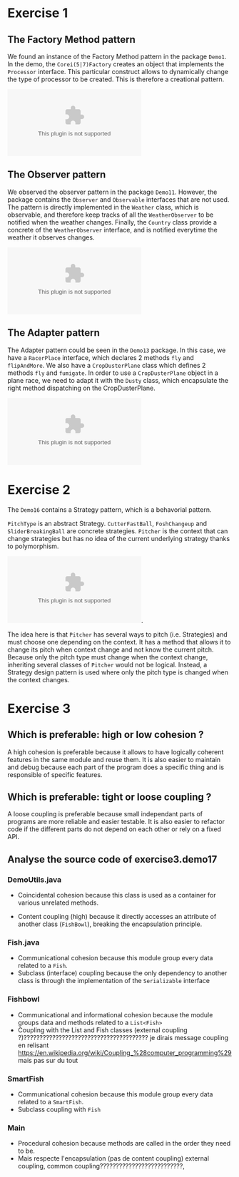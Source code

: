 # Exercise 1

## The Factory Method pattern

We found an instance of the Factory Method pattern in the package `Demo1`.
In the demo, the `Corei(5|7)Factory` creates an object that implements the
`Processor` interface. This particular construct allows to dynamically change
the type of processor to be created. This is therefore a creational pattern.

![Demo1 UML](demo1.eps)


## The Observer pattern

We observed the observer pattern in the package `Demo11`. However, the package
contains the `Observer` and `Observable` interfaces that are not used. The
pattern is directly implemented in the `Weather` class, which is observable, 
and therefore keep tracks of all the `WeatherObserver` to be notified when
the weather changes. Finally, the `Country` class provide a concrete
of the `WeatherObserver` interface, and is notified everytime the weather it
observes changes.

![Demo11 UML](demo11.eps)


## The Adapter pattern

The Adapter pattern could be seen in the `Demo13` package. In this case, we have
a `RacerPlace` interface, which declares 2 methods `fly` and `flipAndMore`.
We also have a `CropDusterPlane` class which defines 2 methods `fly` and `fumigate`.
In order to use a `CropDusterPlane` object in a plane race, we need to adapt it
with the `Dusty` class, which encapsulate the right method dispatching on the
CropDusterPlane.

![Demo13 UML](demo13.eps)


# Exercise 2

The `Demo16` contains a Strategy pattern, which is a behavorial pattern.

`PitchType` is an abstract Strategy. `CutterFastBall`, `FoshChangeup` and `SliderBreakingBall` are concrete strategies. `Pitcher` is the context that can change strategies but has no idea of the current underlying strategy thanks to polymorphism.

![Demo16 UML](demo16.eps).

The idea here is that `Pitcher` has several ways to pitch (i.e. Strategies) and must choose one depending on the context. It has a method that allows it to change its pitch when context change and not know the current pitch. Because only the pitch type must change when the context change, inheriting several classes of `Pitcher` would not be logical. Instead, a Strategy design pattern is used where only the pitch type is changed when the context changes.



# Exercise 3

## Which is preferable: high or low cohesion ?

A high cohesion is preferable because it allows to have logically coherent features in the same module and reuse them. It is also easier to maintain and debug because each part of the program does a specific thing and is responsible of specific features.


## Which is preferable: tight or loose coupling ?

A loose coupling is preferable because small independant parts of programs are more reliable and easier testable. It is also easier to refactor code if the different parts do not depend on each other or rely on a fixed API.

## Analyse the source code of exercise3.demo17

### DemoUtils.java

* Coincidental cohesion because this class is used as a container for various unrelated methods.

* Content coupling (high) because it directly accesses an attribute of another
class (`FishBowl`), breaking the encapsulation principle.

### Fish.java

* Communicational cohesion because this module group every data related to a `Fish`.
* Subclass (interface) coupling because the only dependency to another class is through the implementation of the `Serializable` interface

### Fishbowl

* Communicational and informational cohesion because the module groups data and methods related to a `List<Fish>`
* Coupling with the List and Fish classes (external coupling ?)??????????????????????????????????????? je dirais message coupling en relisant https://en.wikipedia.org/wiki/Coupling_%28computer_programming%29 mais pas sur du tout

### SmartFish

* Communicational cohesion because this module group every data related to a `SmartFish`.
* Subclass coupling with `Fish`

### Main

* Procedural cohesion because methods are called in the order they need to be.
* Mais respecte l'encapsulation (pas de content coupling)
  external coupling, common coupling??????????????????????????,
